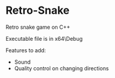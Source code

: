 # Retro-Snake
Retro snake game on C++

Executable file is in x64\Debug

Features to add:
- Sound
- Quality control on changing directions

  
